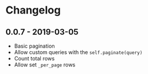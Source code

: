 # Changelog

## 0.0.7 - 2019-03-05

- Basic pagination
- Allow custom queries with the `self.paginate(query)`
- Count total rows
- Allow set `_per_page` rows
